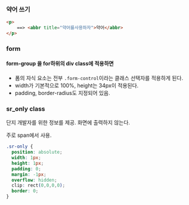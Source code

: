 ### 약어 쓰기

```html
<p>
    ==> <abbr title="약어를사용하자">약어</abbr>
</p>
```

### form

#### form-group 을 for하위의 div class에 적용하면

- 폼의 자식 요소는 전부 `.form-control`이라는 클래스 선택자를 적용하게 된다.
- width가 기본적으로 100%, height는 34px이 적용된다.
- padding, border-radius도 지정되어 있음.



### sr_only class

단지 개발자를 위한 정보를 제공. 화면에 출력하지 않는다.

주로 span에서 사용.

```css
.sr-only {
  position: absolute;
  width: 1px;
  height: 1px;
  padding: 0;
  margin: -1px;
  overflow: hidden;
  clip: rect(0,0,0,0);
  border: 0;
}
```


